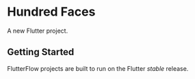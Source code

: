 # Hundred Faces

A new Flutter project.

## Getting Started

FlutterFlow projects are built to run on the Flutter _stable_ release.
